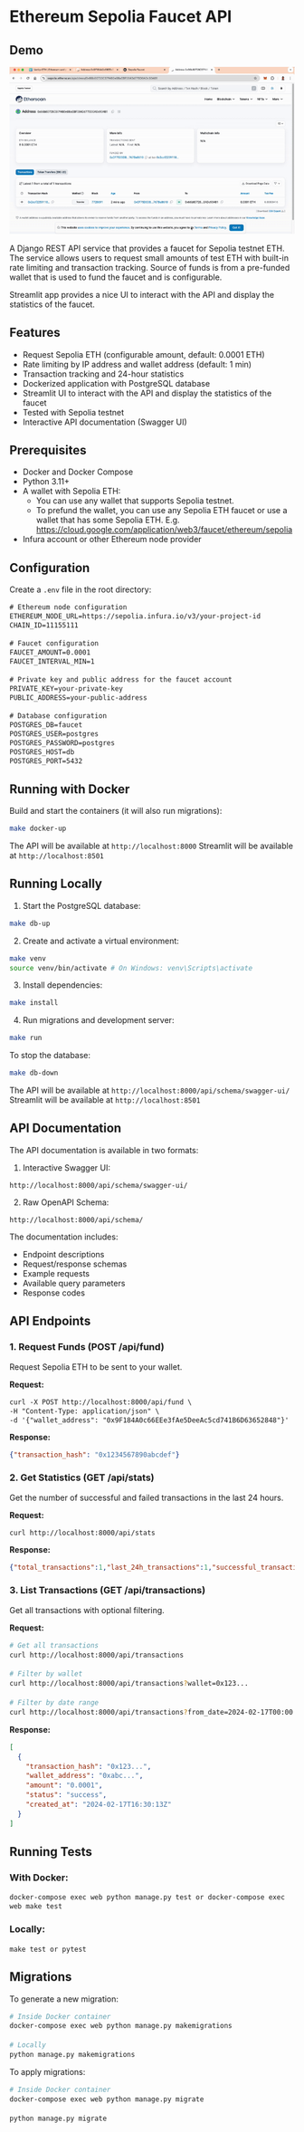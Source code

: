 # Ethereum Sepolia Faucet API

## Demo
![Sepolia Faucet Demo](sepolia-faucet-demo.gif)

A Django REST API service that provides a faucet for Sepolia testnet ETH. The service allows users to request small amounts of test ETH with built-in rate limiting and transaction tracking.
Source of funds is from a pre-funded wallet that is used to fund the faucet and is configurable.

Streamlit app provides a nice UI to interact with the API and display the statistics of the faucet.

## Features

- Request Sepolia ETH (configurable amount, default: 0.0001 ETH)
- Rate limiting by IP address and wallet address (default: 1 min)
- Transaction tracking and 24-hour statistics
- Dockerized application with PostgreSQL database
- Streamlit UI to interact with the API and display the statistics of the faucet
- Tested with Sepolia testnet
- Interactive API documentation (Swagger UI)

## Prerequisites

- Docker and Docker Compose
- Python 3.11+
- A wallet with Sepolia ETH:
  - You can use any wallet that supports Sepolia testnet.
  - To prefund the wallet, you can use any Sepolia ETH faucet or use a wallet that has some Sepolia ETH. E.g. https://cloud.google.com/application/web3/faucet/ethereum/sepolia
- Infura account or other Ethereum node provider

## Configuration
Create a `.env` file in the root directory:

```
# Ethereum node configuration
ETHEREUM_NODE_URL=https://sepolia.infura.io/v3/your-project-id
CHAIN_ID=11155111

# Faucet configuration
FAUCET_AMOUNT=0.0001
FAUCET_INTERVAL_MIN=1

# Private key and public address for the faucet account
PRIVATE_KEY=your-private-key
PUBLIC_ADDRESS=your-public-address

# Database configuration
POSTGRES_DB=faucet
POSTGRES_USER=postgres
POSTGRES_PASSWORD=postgres
POSTGRES_HOST=db
POSTGRES_PORT=5432
```

## Running with Docker

Build and start the containers (it will also run migrations):
```bash
make docker-up
```

The API will be available at `http://localhost:8000`
Streamlit will be available at `http://localhost:8501`

## Running Locally

1. Start the PostgreSQL database:
```bash
make db-up
```

2. Create and activate a virtual environment:
```bash
make venv
source venv/bin/activate # On Windows: venv\Scripts\activate
```

3. Install dependencies:
```bash
make install
```

4. Run migrations and development server:
```bash
make run
```

To stop the database:
```bash
make db-down
```

The API will be available at `http://localhost:8000/api/schema/swagger-ui/`
Streamlit will be available at `http://localhost:8501`

## API Documentation

The API documentation is available in two formats:

1. Interactive Swagger UI:
```
http://localhost:8000/api/schema/swagger-ui/
```

2. Raw OpenAPI Schema:
```
http://localhost:8000/api/schema/
```


The documentation includes:
- Endpoint descriptions
- Request/response schemas
- Example requests
- Available query parameters
- Response codes

## API Endpoints

### 1. Request Funds (POST /api/fund)

Request Sepolia ETH to be sent to your wallet.

**Request:**
```
curl -X POST http://localhost:8000/api/fund \
-H "Content-Type: application/json" \
-d '{"wallet_address": "0x9F184A0c66EEe3fAe5DeeAc5cd741B6D63652848"}'   
```

**Response:**
```json
{"transaction_hash": "0x1234567890abcdef"}
```

### 2. Get Statistics (GET /api/stats)

Get the number of successful and failed transactions in the last 24 hours.

**Request:**
```
curl http://localhost:8000/api/stats
```
**Response:**
```json
{"total_transactions":1,"last_24h_transactions":1,"successful_transactions":1,"failed_transactions":0}
```

### 3. List Transactions (GET /api/transactions)

Get all transactions with optional filtering.

**Request:**
```bash
# Get all transactions
curl http://localhost:8000/api/transactions

# Filter by wallet
curl http://localhost:8000/api/transactions?wallet=0x123...

# Filter by date range
curl http://localhost:8000/api/transactions?from_date=2024-02-17T00:00:00Z&to_date=2024-02-17T23:59:59Z
```

**Response:**
```json
[
  {
    "transaction_hash": "0x123...",
    "wallet_address": "0xabc...",
    "amount": "0.0001",
    "status": "success",
    "created_at": "2024-02-17T16:30:13Z"
  }
]
```

## Running Tests

### With Docker:
```
docker-compose exec web python manage.py test or docker-compose exec web make test
```

### Locally:
```
make test or pytest
```


## Migrations

To generate a new migration:

```bash
# Inside Docker container
docker-compose exec web python manage.py makemigrations

# Locally
python manage.py makemigrations
```

To apply migrations:

```bash
# Inside Docker container
docker-compose exec web python manage.py migrate

python manage.py migrate
```